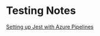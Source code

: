 # Testing Notes
[Setting up Jest with Azure Pipelines](https://blog.johnnyreilly.com/2020/12/30/azure-pipelines-meet-jest/)